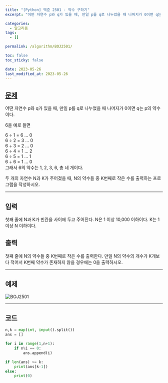 ```yaml
---
title: "[Python] 백준 2501 - 약수 구하기"
excerpt: "어떤 자연수 p와 q가 있을 때, 만일 p를 q로 나누었을 때 나머지가 0이면 q는 p의 약수이다. 두 개의 자연수 N과 K가 주어졌을 때, N의 약수들 중 K번째로 작은 수를 출력하는 프로그램을 작성하시오."

categories:
  - 알고리즘
tags:
  - []

permalink: /algorithm/BOJ2501/

toc: false
toc_sticky: false

date: 2023-05-26
last_modified_at: 2023-05-26
---
```


## [문제](https://www.acmicpc.net/problem/2501)

어떤 자연수 p와 q가 있을 때, 만일 p를 q로 나누었을 때 나머지가 0이면 q는 p의 약수이다.   

6을 예로 들면  

6 ÷ 1 = 6 … 0  
6 ÷ 2 = 3 … 0  
6 ÷ 3 = 2 … 0  
6 ÷ 4 = 1 … 2  
6 ÷ 5 = 1 … 1  
6 ÷ 6 = 1 … 0  
그래서 6의 약수는 1, 2, 3, 6, 총 네 개이다.  

두 개의 자연수 N과 K가 주어졌을 때, N의 약수들 중 K번째로 작은 수를 출력하는 프로그램을 작성하시오.

***

## 입력
첫째 줄에 N과 K가 빈칸을 사이에 두고 주어진다. N은 1 이상 10,000 이하이다. K는 1 이상 N 이하이다.

## 출력
첫째 줄에 N의 약수들 중 K번째로 작은 수를 출력한다. 만일 N의 약수의 개수가 K개보다 적어서 K번째 약수가 존재하지 않을 경우에는 0을 출력하시오.

***

## 예제
![BOJ2501](https://github.com/JS042/cs231n/assets/84077022/b7de82d6-9526-47a9-b87b-72831549401e)

***

## 코드

```python
n,k = map(int, input().split())
ans = []

for i in range(1,n+1):
    if n%i == 0:
        ans.append(i)

if len(ans) >= k:
    print(ans[k-1])
else:
    print(0)
```